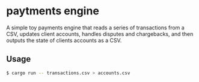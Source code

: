# paytments engine

A simple toy payments engine that reads a series of transactions from a CSV, updates client accounts, handles disputes and chargebacks, and then outputs the state of clients accounts as a CSV.

## Usage

```bash
$ cargo run -- transactions.csv > accounts.csv
```
